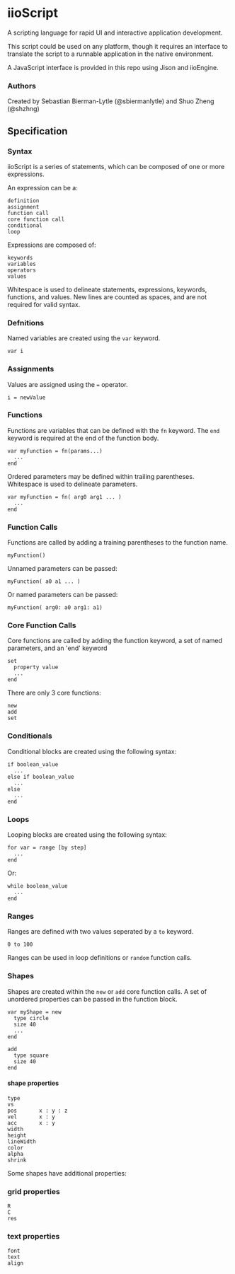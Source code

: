 # iioScript

A scripting language for rapid UI and interactive application development.

This script could be used on any platform, though it requires an interface to translate the script to a runnable application in the native environment.

A JavaScript interface is provided in this repo using Jison and iioEngine.

### Authors

Created by Sebastian Bierman-Lytle (@sbiermanlytle) and Shuo Zheng (@shzhng)

## Specification

### Syntax

iioScript is a series of statements, which can be composed of one or more expressions.

An expression can be a:
```
definition
assignment
function call
core function call
conditional
loop
```

Expressions are composed of:
```
keywords
variables
operators
values
```

Whitespace is used to delineate statements, expressions, keywords, functions, and values. New lines are counted as spaces, and are not required for valid syntax.

### Defnitions

Named variables are created using the `var` keyword.
```
var i
```

### Assignments

Values are assigned using the `=` operator.
```
i = newValue
```

### Functions

Functions are variables that can be defined with the `fn` keyword. The `end` keyword is required at the end of the function body.
```
var myFunction = fn(params...)
  ...
end
```

Ordered parameters may be defined within trailing parentheses. Whitespace is used to delineate parameters.
```
var myFunction = fn( arg0 arg1 ... )
  ...
end
```

### Function Calls

Functions are called by adding a training parentheses to the function name.
```
myFunction()
```

Unnamed parameters can be passed:
```
myFunction( a0 a1 ... )
```

Or named parameters can be passed:
```
myFunction( arg0: a0 arg1: a1)
```

### Core Function Calls

Core functions are called by adding the function keyword, a set of named parameters, and an 'end' keyword
```
set
  property value 
  ...
end
```

There are only 3 core functions:
```
new
add
set
```

### Conditionals

Conditional blocks are created using the following syntax:
```
if boolean_value
  ...
else if boolean_value
  ...
else
  ...
end
```

### Loops

Looping blocks are created using the following syntax:
```
for var = range [by step]
  ...
end
```

Or:

```
while boolean_value
  ...
end
```

### Ranges
  
Ranges are defined with two values seperated by a `to` keyword.
```
0 to 100
```

Ranges can be used in loop definitions or `random` function calls.

### Shapes

Shapes are created within the `new` or `add` core function calls. A set of unordered properties can be passed in the function block.
```
var myShape = new 
  type circle
  size 40
  ...
end
```

```
add
  type square
  size 40
end
```

#### shape properties
```
type
vs
pos       x : y : z
vel       x : y
acc       x : y
width
height
lineWidth
color
alpha
shrink
```

Some shapes have additional properties:

### grid properties
```
R
C
res
```

### text properties
```
font
text
align
```
